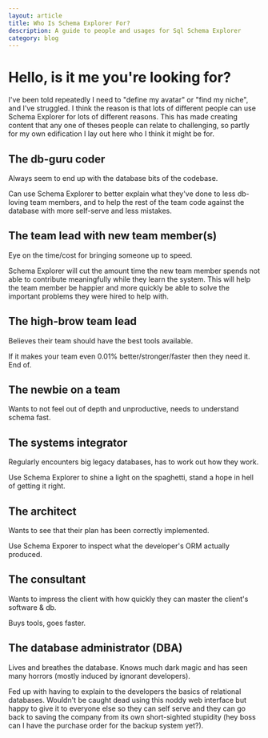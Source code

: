 ```yaml
---
layout: article
title: Who Is Schema Explorer For?
description: A guide to people and usages for Sql Schema Explorer
category: blog
---
```


# Hello, is it me you're looking for?

I've been told repeatedly I need to "define my avatar" or "find my niche", and I've struggled. I think the reason is that lots of different people can use Schema Explorer for lots of different reasons. This has made creating content that any one of theses people can relate to challenging, so partly for my own edification I lay out here who I think it might be for.

## The db-guru coder

Always seem to end up with the database bits of the codebase.

Can use Schema Explorer to better explain what they've done to less db-loving team members, and to help the rest of the team code against the database with more self-serve and less mistakes.

## The team lead with new team member(s)

Eye on the time/cost for bringing someone up to speed.

Schema Explorer will cut the amount time the new team member spends not able to contribute meaningfully while they learn the system. This will help the team member be happier and more quickly be able to solve the important problems they were hired to help with.

## The high-brow team lead

Believes their team should have the best tools available.

If it makes your team even 0.01% better/stronger/faster then they need it. End of.

## The newbie on a team

Wants to not feel out of depth and unproductive, needs to understand schema fast.

## The systems integrator

Regularly encounters big legacy databases, has to work out how they work.

Use Schema Explorer to shine a light on the spaghetti, stand a hope in hell of getting it right.

## The architect

Wants to see that their plan has been correctly implemented.

Use Schema Exporer to inspect what the developer's ORM actually produced.

## The consultant

Wants to impress the client with how quickly they can master the client's software & db.

Buys tools, goes faster.

## The database administrator (DBA)

Lives and breathes the database. Knows much dark magic and has seen many horrors (mostly induced by ignorant developers).

Fed up with having to explain to the developers the basics of relational databases. Wouldn't be caught dead using this noddy web interface but happy to give it to everyone else so they can self serve and they can go back to saving the company from its own short-sighted stupidity (hey boss can I have the purchase order for the backup system yet?).
